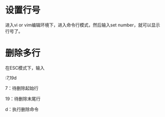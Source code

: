 # 设置行号

进入vi or vim编辑环境下，进入命令行模式，然后输入set number，就可以显示行号了。

# 删除多行

在ESC模式下，输入



:7,19d



7：待删除起始行

19：待删除末尾行

d：执行删除命令